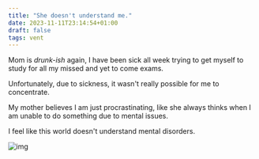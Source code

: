 ```yaml
---
title: "She doesn't understand me."
date: 2023-11-11T23:14:54+01:00
draft: false
tags: vent
---
```


Mom is *drunk-ish* again, I have been sick all week trying to get myself to study for all my missed and yet to come exams.

Unfortunately, due to sickness, it wasn't really possible for me to concentrate.

My mother believes I am just procrastinating, like she always thinks when I am unable to do something due to mental issues.

I feel like this world doesn't understand mental disorders.

![img](/images/twitdownload.jpg)